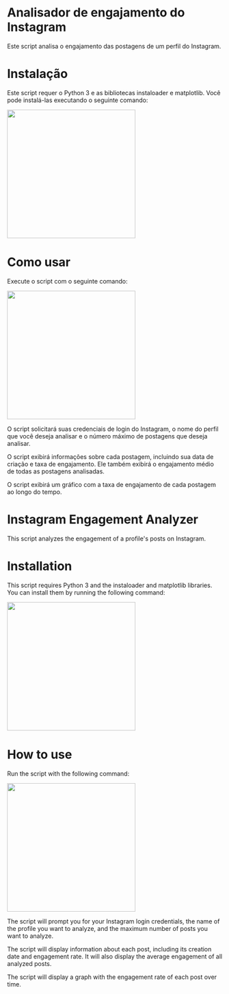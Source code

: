 # Analisador de engajamento do Instagram
 Este script analisa o engajamento das postagens de um perfil do Instagram.

# Instalação
Este script requer o Python 3 e as bibliotecas instaloader e matplotlib. Você pode instalá-las executando o seguinte comando:

<img src="https://user-images.githubusercontent.com/109118257/235378327-cdbc2e17-f336-4269-8bbb-70ceb5f0da7a.png" width="300">

# Como usar
Execute o script com o seguinte comando:

<img src="https://user-images.githubusercontent.com/109118257/235378450-7fe807fe-3fbf-426e-998f-861343333bb0.png" width="300">

O script solicitará suas credenciais de login do Instagram, o nome do perfil que você deseja analisar e o número máximo de postagens que deseja analisar.

O script exibirá informações sobre cada postagem, incluindo sua data de criação e taxa de engajamento. Ele também exibirá o engajamento médio de todas as postagens analisadas.

O script exibirá um gráfico com a taxa de engajamento de cada postagem ao longo do tempo.
###
# Instagram Engagement Analyzer
This script analyzes the engagement of a profile's posts on Instagram.
# Installation
This script requires Python 3 and the instaloader and matplotlib libraries. You can install them by running the following command:

<img src="https://user-images.githubusercontent.com/109118257/235378327-cdbc2e17-f336-4269-8bbb-70ceb5f0da7a.png" width="300">

# How to use

Run the script with the following command:

<img src="https://user-images.githubusercontent.com/109118257/235378450-7fe807fe-3fbf-426e-998f-861343333bb0.png" width="300">

The script will prompt you for your Instagram login credentials, the name of the profile you want to analyze, and the maximum number of posts you want to analyze.

The script will display information about each post, including its creation date and engagement rate. It will also display the average engagement of all analyzed posts.

The script will display a graph with the engagement rate of each post over time.
